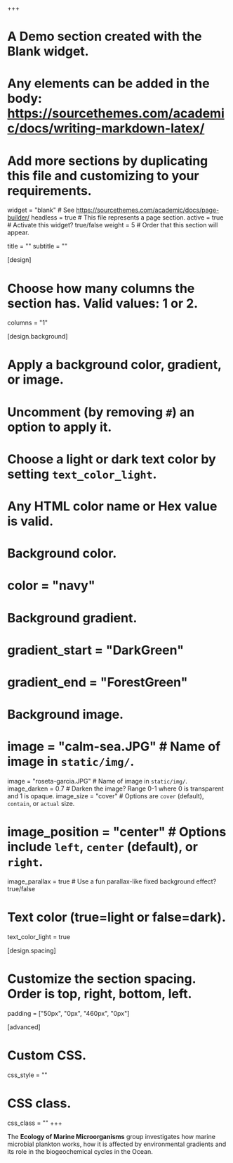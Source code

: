 +++
# A Demo section created with the Blank widget.
# Any elements can be added in the body: https://sourcethemes.com/academic/docs/writing-markdown-latex/
# Add more sections by duplicating this file and customizing to your requirements.

widget = "blank"  # See https://sourcethemes.com/academic/docs/page-builder/
headless = true  # This file represents a page section.
active = true  # Activate this widget? true/false
weight = 5  # Order that this section will appear.

title = ""
subtitle = ""

[design]
  # Choose how many columns the section has. Valid values: 1 or 2.
  columns = "1"

[design.background]
  # Apply a background color, gradient, or image.
  #   Uncomment (by removing `#`) an option to apply it.
  #   Choose a light or dark text color by setting `text_color_light`.
  #   Any HTML color name or Hex value is valid.

  # Background color.
  # color = "navy"

  # Background gradient.
  # gradient_start = "DarkGreen"
  # gradient_end = "ForestGreen"

  # Background image.
  # image = "calm-sea.JPG"  # Name of image in `static/img/`.
   image = "roseta-garcia.JPG"  # Name of image in `static/img/`.
   image_darken = 0.7 # Darken the image? Range 0-1 where 0 is transparent and 1 is opaque.
   image_size = "cover"  #  Options are `cover` (default), `contain`, or `actual` size.
  # image_position = "center"  # Options include `left`, `center` (default), or `right`.
   image_parallax = true  # Use a fun parallax-like fixed background effect? true/false

  # Text color (true=light or false=dark).
   text_color_light = true

[design.spacing]
  # Customize the section spacing. Order is top, right, bottom, left.
  padding = ["50px", "0px", "460px", "0px"]

[advanced]
 # Custom CSS.
 css_style = ""

 # CSS class.
 css_class = ""
+++

The **Ecology of Marine Microorganisms** group investigates how marine microbial plankton works, how it is affected by environmental gradients and its role in the biogeochemical cycles in the Ocean.  